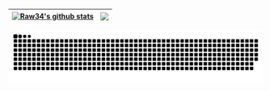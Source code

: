 <!--

### Hi there 👋

**raw34/raw34** is a ✨ _special_ ✨ repository because its `README.md` (this file) appears on your GitHub profile.

Here are some ideas to get you started:

- 🔭 I’m currently working on ...
- 🌱 I’m currently learning ...
- 👯 I’m looking to collaborate on ...
- 🤔 I’m looking for help with ...
- 💬 Ask me about ...
- 📫 How to reach me: ...
- 😄 Pronouns: ...
- ⚡ Fun fact: ...
-->


| <a href="https://github.com/raw34/github-readme-stats"><img align="center" src="https://github-readme-stats.vercel.app/api?username=raw34&layout=compact&show_icons=true&include_all_commits=true=&hide_border=true" alt="Raw34's github stats" /></a> | <a href="https://github.com/raw34/github-readme-stats"><img align="center" src="https://github-readme-stats.vercel.app/api/top-langs/?username=raw34&layout=compact&hide_border=true" /></a> |
| ------------- | ------------- |


<picture>
  <source media="(prefers-color-scheme: dark)" srcset="https://raw.githubusercontent.com/raw34/raw34/output/github-snake-dark.svg">
  <source media="(prefers-color-scheme: light)" srcset="https://raw.githubusercontent.com/raw34/raw34/output/github-snake.svg">
  <img alt="github contribution grid snake animation" src="https://raw.githubusercontent.com/raw34/raw34/output/github-snake.svg">
</picture>
